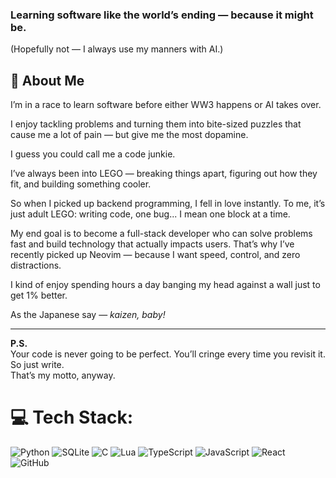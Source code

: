 ### Learning software like the world’s ending — because it might be.
(Hopefully not — I always use my manners with AI.) 

## 🧠 About Me

I’m in a race to learn software before either WW3 happens or AI takes over.

I enjoy tackling problems and turning them into bite-sized puzzles that cause me a lot of pain — but give me the most dopamine.

I guess you could call me a code junkie.

I’ve always been into LEGO — breaking things apart, figuring out how they fit, and building something cooler.

So when I picked up backend programming, I fell in love instantly. To me, it’s just adult LEGO: writing code, one bug... I mean one block at a time.

My end goal is to become a full-stack developer who can solve problems fast and build technology that actually impacts users. That’s why I’ve recently picked up Neovim — because I want speed, control, and zero distractions.

I kind of enjoy spending hours a day banging my head against a wall just to get 1% better.

As the Japanese say — _kaizen, baby!_

---

**P.S.**  
Your code is never going to be perfect. You’ll cringe every time you revisit it. So just write.  
That’s my motto, anyway.

# 💻 Tech Stack:
![Python](https://img.shields.io/badge/python-3670A0?style=for-the-badge&logo=python&logoColor=ffdd54) ![SQLite](https://img.shields.io/badge/sqlite-%2307405e.svg?style=for-the-badge&logo=sqlite&logoColor=white) ![C](https://img.shields.io/badge/c-%2300599C.svg?style=for-the-badge&logo=c&logoColor=white) ![Lua](https://img.shields.io/badge/lua-%232C2D72.svg?style=for-the-badge&logo=lua&logoColor=white) ![TypeScript](https://img.shields.io/badge/typescript-%23007ACC.svg?style=for-the-badge&logo=typescript&logoColor=white) ![JavaScript](https://img.shields.io/badge/javascript-%23323330.svg?style=for-the-badge&logo=javascript&logoColor=%23F7DF1E) ![React](https://img.shields.io/badge/react-%2320232a.svg?style=for-the-badge&logo=react&logoColor=%2361DAFB) ![GitHub](https://img.shields.io/badge/github-%23121011.svg?style=for-the-badge&logo=github&logoColor=white)

<!-- Proudly created with GPRM ( https://gprm.itsvg.in ) -->
